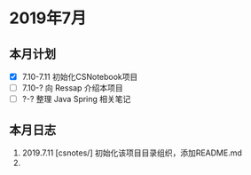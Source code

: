 # 2019年7月

## 本月计划

- [x] 7.10-7.11 初始化CSNotebook项目
- [ ] 7.10-? 向 Ressap 介绍本项目
- [ ] ?-? 整理 Java Spring 相关笔记

## 本月日志

1. 2019.7.11 [csnotes/] 初始化该项目目录组织，添加README.md
2. 

